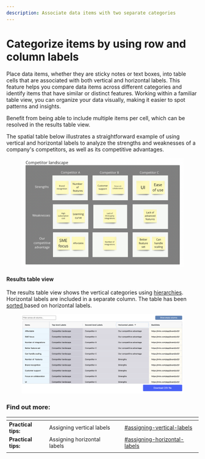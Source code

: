 ```yaml
---
description: Associate data items with two separate categories
---
```


# Categorize items by using row and column labels

Place data items, whether they are sticky notes or text boxes, into table cells that are associated with both vertical and horizontal labels. This feature helps you compare data items across different categories and identify items that have similar or distinct features. Working within a familiar table view, you can organize your data visually, making it easier to spot patterns and insights.

Benefit from being able to include multiple items per cell, which can be resolved in the results table view.&#x20;

The spatial table below illustrates a straightforward example of using vertical and horizontal labels to analyze the strengths and weaknesses of a company's competitors, as well as its competitive advantages.

<figure><img src="../.gitbook/assets/VisualData_HorLabels_01.png" alt=""><figcaption></figcaption></figure>

#### Results table view

The results table view shows the vertical categories using [hierarchies](categorize-using-hierarchies.md). Horizontal labels are included in a separate column. The table has been [sorted ](../results-tables/sort.md)based on horizontal labels.&#x20;

<figure><img src="../.gitbook/assets/VisualData_HorLabels_results_01.png" alt=""><figcaption></figcaption></figure>

### Find out more:

<table data-card-size="large" data-view="cards"><thead><tr><th></th><th></th><th></th><th data-hidden data-card-target data-type="content-ref"></th></tr></thead><tbody><tr><td><strong>Practical tips:</strong></td><td>Assigning vertical labels</td><td></td><td><a href="practical-tips.md#assigning-vertical-labels">#assigning-vertical-labels</a></td></tr><tr><td><strong>Practical tips:</strong></td><td>Assigning horizontal labels</td><td></td><td><a href="practical-tips.md#assigning-horizontal-labels">#assigning-horizontal-labels</a></td></tr><tr><td></td><td></td><td></td><td></td></tr></tbody></table>
